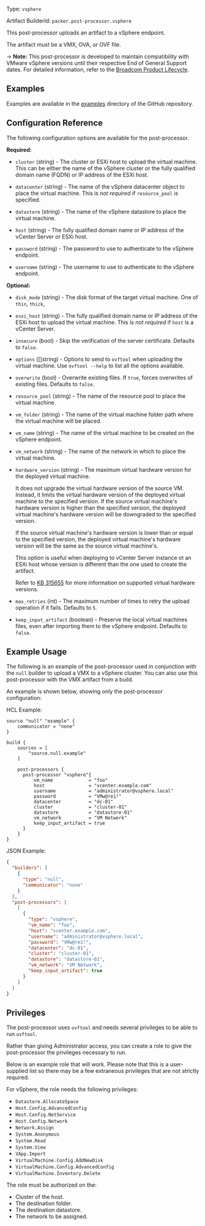 Type: `vsphere`

Artifact BuilderId: `packer.post-processor.vsphere`

This post-processor uploads an artifact to a vSphere endpoint.

The artifact must be a VMX, OVA, or OVF file.

-> **Note:** This post-processor is developed to maintain compatibility with VMware vSphere versions until
their respective End of General Support dates. For detailed information, refer to the
[Broadcom Product Lifecycle](https://support.broadcom.com/group/ecx/productlifecycle).

## Examples

Examples are available in the [examples](https://github.com/hashicorp/packer-plugin-vsphere/tree/main/examples/)
directory of the GitHub repository.

## Configuration Reference

The following configuration options are available for the post-processor.

**Required:**

<!-- Code generated from the comments of the Config struct in post-processor/vsphere/post-processor.go; DO NOT EDIT MANUALLY -->

- `cluster` (string) - The cluster or ESXi host to upload the virtual machine.
  This can be either the name of the vSphere cluster or the fully qualified domain name (FQDN)
  or IP address of the ESXi host.

- `datacenter` (string) - The name of the vSphere datacenter object to place the virtual machine.
  This is _not required_ if `resource_pool` is specified.

- `datastore` (string) - The name of the vSphere datastore to place the virtual machine.

- `host` (string) - The fully qualified domain name or IP address of the vCenter Server or ESXi host.

- `password` (string) - The password to use to authenticate to the vSphere endpoint.

- `username` (string) - The username to use to authenticate to the vSphere endpoint.

<!-- End of code generated from the comments of the Config struct in post-processor/vsphere/post-processor.go; -->


**Optional:**

<!-- Code generated from the comments of the Config struct in post-processor/vsphere/post-processor.go; DO NOT EDIT MANUALLY -->

- `disk_mode` (string) - The disk format of the target virtual machine. One of `thin`, `thick`,

- `esxi_host` (string) - The fully qualified domain name or IP address of the ESXi host to upload the
  virtual machine. This is _not required_ if `host` is a vCenter Server.

- `insecure` (bool) - Skip the verification of the server certificate. Defaults to `false`.

- `options` ([]string) - Options to send to `ovftool` when uploading the virtual machine.
  Use `ovftool --help` to list all the options available.

- `overwrite` (bool) - Overwrite existing files.
  If `true`, forces overwrites of existing files. Defaults to `false`.

- `resource_pool` (string) - The name of the resource pool to place the virtual machine.

- `vm_folder` (string) - The name of the virtual machine folder path where the virtual machine will be
  placed.

- `vm_name` (string) - The name of the virtual machine to be created on the vSphere endpoint.

- `vm_network` (string) - The name of the network in which to place the virtual machine.

- `hardware_version` (string) - The maximum virtual hardware version for the deployed virtual machine.
  
  It does not upgrade the virtual hardware version of the source VM. Instead, it limits the
  virtual hardware version of the deployed virtual machine  to the specified version.
  If the source virtual machine's hardware version is higher than the specified version, the
  deployed virtual machine's hardware version will be downgraded to the specified version.
  
  If the source virtual machine's hardware version is lower than or equal to the specified
  version, the deployed virtual machine's hardware version will be the same as the source
  virtual machine's.
  
  This option is useful when deploying to vCenter Server instance ot an ESXi host whose
  version is different than the one used to create the artifact.
  
  Refer to [KB 315655](https://knowledge.broadcom.com/external/article?articleNumber=315655)
  for more information on supported virtual hardware versions.

- `max_retries` (int) - The maximum number of times to retry the upload operation if it fails.
  Defaults to `5`.

<!-- End of code generated from the comments of the Config struct in post-processor/vsphere/post-processor.go; -->


- `keep_input_artifact` (boolean) - Preserve the local virtual machines files, even after importing
  them to the vSphere endpoint. Defaults to `false`.

## Example Usage

The following is an example of the post-processor used in conjunction with the `null` builder to
upload a VMX to a vSphere cluster. You can also use this post-processor with the VMX artifact from a
build.

An example is shown below, showing only the post-processor configuration:

HCL Example:

```hcl
source "null" "example" {
    communicator = "none"
}

build {
    sources = [
        "source.null.example"
    ]

    post-processors {
      post-processor "vsphere"{
          vm_name             = "foo"
          host                = "vcenter.example.com"
          username            = "administrator@vsphere.local"
          password            = "VMw@re1!"
          datacenter          = "dc-01"
          cluster             = "cluster-01"
          datastore           = "datastore-01"
          vm_network          = "VM Network"
          keep_input_artifact = true
      }
    }
}
```

JSON Example:

```json
{
  "builders": [
    {
      "type": "null",
      "communicator": "none"
    }
  ],
  "post-processors": [
    [
      {
        "type": "vsphere",
        "vm_name": "foo",
        "host": "vcenter.example.com",
        "username": "administrator@vsphere.local",
        "password": "VMw@re1!",
        "datacenter": "dc-01",
        "cluster": "cluster-01",
        "datastore": "datastore-01",
        "vm_network": "VM Network",
        "keep_input_artifact": true
      }
    ]
  ]
}
```

## Privileges

The post-processor uses `ovftool` and needs several privileges to be able to run `ovftool`.

Rather than giving Administrator access, you can create a role to give the post-processor the
privileges necessary to run.

Below is an example role that will work. Please note that this is a user-supplied list so there may
be a few extraneous privileges that are not strictly required.

For vSphere, the role needs the following privileges:

- `Datastore.AllocateSpace`
- `Host.Config.AdvancedConfig`
- `Host.Config.NetService`
- `Host.Config.Network`
- `Network.Assign`
- `System.Anonymous`
- `System.Read`
- `System.View`
- `VApp.Import`
- `VirtualMachine.Config.AddNewDisk`
- `VirtualMachine.Config.AdvancedConfig`
- `VirtualMachine.Inventory.Delete`

The role must be authorized on the:

- Cluster of the host.
- The destination folder.
- The destination datastore.
- The network to be assigned.
